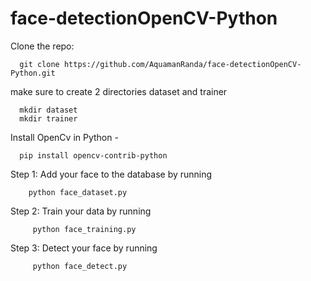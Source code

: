 # face-detectionOpenCV-Python

Clone the repo: 
      
      git clone https://github.com/AquamanRanda/face-detectionOpenCV-Python.git

make sure to create 2 directories dataset and trainer

      mkdir dataset
      mkdir trainer

Install OpenCv in Python - 

      pip install opencv-contrib-python
    
   Step 1: Add your face to the database by running 
        
        python face_dataset.py 
   
   Step 2: Train your data by running
    
         python face_training.py 
    
   Step 3: Detect your face by running
   
         python face_detect.py 
